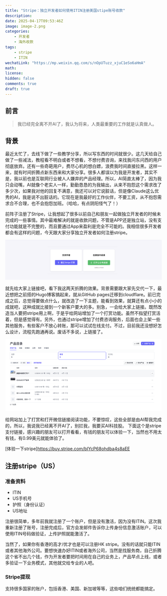 ```yaml
---
title: "Stripe：独立开发者如何使用ITIN注册美国stipe账号收款"
description: 
date: 2025-04-17T09:53:46Z
image: image-2.png
categories:
    - 开发者
    - 海外收款
tags:
    - stripe
    - ITIN
wechatLink: "https://mp.weixin.qq.com/s/nOpUTuzz_xjuC1eSo6aHmA"
math: 
license: 
hidden: false
comments: true
draft: true
---
```


## 前言

> 我已经完全离不开AI了，我认为将来，人类最重要的工作就是认真做人。

## 背景

最近太忙了，去线下做了一些教学分享，所以写东西的时间就很少。这几天给自己做了一些减法，教程看不明白或者不想看，不想付费咨询，来找我问东问西的用户彻底放弃。还有一些奇葩用户，费尽心机的想白嫖，浪费我时间直接拉黑。这样一来，就有时间折腾点新东西来和大家分享。很多人都误以为我是开发者，其实不是，我以前也是互联网行业被人人嫌弃的产品经理。所以，AI简直太棒了，因为我只会动嘴，AI就像个老实人一样，勤勤恳恳的为我输出，从来不抱怨这个需求改了多少次，如果我对他的回复不满意，我还可以对它说脏话，但是像Claude这么优秀的AI，我是说不出脏话的。它现在是我最好的工作伙伴，不要工资，从不抱怨需求合不合理，也不会抱怨加班。（哈哈，有点阴阳怪气了！）

前阵子注册了Stripe，让我想起了很多以前自己和朋友一起做独立开发者的时候未完成的一些事情。其中最难解决的就是收款问题，不管是APP还是独立站，没有支付功能就是不完整的，而且要通过App来盈利是完全不可能的。我相信很多开发者都会有这样的问题，今天跟大家分享独立开发者如何注册stripe。

![laosji打赏专用](image.png)

就先给大家上链接吧，看下我这两天折腾的效果。背景需要跟大家先交代一下，最近想把之前搭的Hugo博客搞起来，就从GitHub pages迁移到cloudflare。前已完成之后，总觉得要做点什么，就改造了一下主题，能看到效果，就算还有点小小的成就吧，这种成就比接到一个新客户要大的多。别急，一会给大家上链接。既然改造当人要把stripe用上啊，于是乎给网站增加了一个打赏功能。虽然不指望打赏活着，但是感觉得有。另外，也通过stripe增加了付费咨询服务，后面也会上架一些其他服务，有些客户不放心转账，那可以试试在线支付。不过，目前我还没想好怎么设计，流程先跑通再说。废话不多说，上链接了。

![laosji服务收款-stripe](image-1.png)

给网站加上了打赏和打开微信链接阅读功能，不要惊叹，这些全部是由AI帮我完成的，所以，我说我已经离不开AI了，别拦我，我要买AI科技股。
下面这个是stripe支付链接，感兴趣的朋友可以打开看看，有钱的朋友可以体验一下，当然也不用太有钱，有0.99美元就能体验了。

[体验一下stripe]<https://buy.stripe.com/bIYcP68ohdba4s8aEE>

## 注册stripe（US）

### 准备资料

- ITIN
- US手机号
- 护照（身份认证）
- US地址

注册很简单，多年前我就注册了一个账户，但是没有激活，因为没有ITIN。这次我重新注册了账号，注册完成后，官方会发邮件告诉你上传身份信息激活账户，可以使用ITIN号码做验证，上传护照就能激活了。

当然了，如果你有香港的高才/优才也是可以注册HK stripe。没有的话就只能ITIN或者其他海外公司。要想快速办好ITIN或者海外公司，当然是找服务商，自己折腾这个省不出几个钱，作为开发者要把时间用在自己的业务上，产品早点上线，或者多验证一下业务模式，其他就交给专业的人吧。

### Stripe提现

支持很多国家的账户，包括香港、美国、新加坡等等，这些咱们统统都能搞定。
